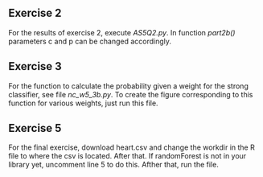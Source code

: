 ## Exercise 2
For the results of exercise 2, execute *AS5Q2.py*. In function *part2b()* parameters c and p can be changed accordingly.

## Exercise 3
For the function to calculate the probability given a weight for the strong classifier, see file *nc_w5_3b.py*. To create the figure corresponding to this function for various weights, just run this file.

## Exercise 5
For the final exercise, download heart.csv and change the workdir in the R file to where the csv is located. After that. If randomForest is not in your library yet, uncomment line 5 to do this. Afther that, run the file.
